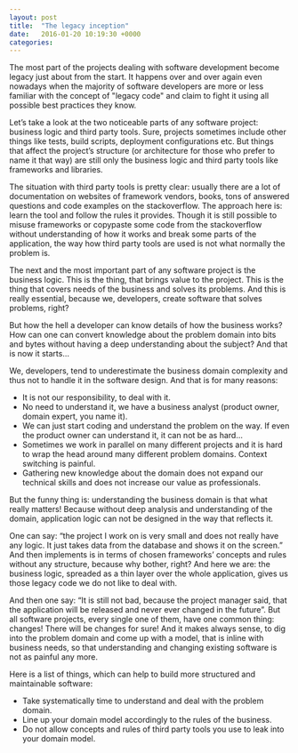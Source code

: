 ```yaml
---
layout: post
title:  "The legacy inception"
date:   2016-01-20 10:19:30 +0000
categories: 
---
```



The most part of the projects dealing with software development become legacy just about from the start. It happens over and over again even nowadays when the majority of software developers are more or less familiar with the concept of "legacy code" and claim to fight it using all possible best practices they know.

Let’s take a look at the two noticeable parts of any software project: business logic and third party tools. Sure, projects sometimes include other things like tests, build scripts, deployment configurations etc. But things that affect the project’s structure (or architecture for those who prefer to name it that way) are still only the business logic and third party tools like frameworks and libraries.

The situation with third party tools is pretty clear: usually there are a lot of documentation on websites of framework vendors, books, tons of answered questions and code examples on the stackoverflow. The approach here is: learn the tool and follow the rules it provides. Though it is still possible to misuse frameworks or copypaste some code from the stackoverflow without understanding of how it works and break some parts of the application, the way how third party tools are used is not what normally the problem is.

The next and the most important part of any software project is the business logic. This is the thing, that brings value to the project. This is the thing that covers needs of the business and solves its problems. And this is really essential, because we, developers, create software that solves problems, right?

But how the hell a developer can know details of how the business works? How can one can convert knowledge about the problem domain into bits and bytes without having a deep understanding about the subject? And that is now it starts...

We, developers, tend to underestimate the business domain complexity and thus not to handle it in the software design. And that is for many reasons: 
   
 * It is not our responsibility, to deal with it.
 * No need to understand it, we have a business analyst (product owner, domain expert, you name it).
 * We can just start coding and understand the problem on the way. If even the product owner can understand it, it can not be as hard...
 * Sometimes we work in parallel on many different projects and it is hard to wrap the head around many different problem domains. Context switching is painful.
 * Gathering new knowledge about the domain does not expand our technical skills and does not increase our value as professionals.

But the funny thing is: understanding the business domain is that what really matters! Because without deep analysis and understanding of the domain, application logic can not be designed in the way that reflects it.

One can say: “the project I work on is very small and does not really have any logic. It just takes data from the database and shows it on the screen.” And then implements is in terms of chosen frameworks’ concepts and rules without any structure, because why bother, right? And here we are: the business logic, spreaded as a thin layer over the whole application, gives us those legacy code we do not like to deal with.

And then one say: “It is still not bad, because the project manager said, that the application will be released and never ever changed in the future”. But all software projects, every single one of them, have one common thing: changes! There will be changes for sure! And it makes always sense, to dig into the problem domain and come up with a model, that is inline with business needs, so that understanding and changing existing software is not as painful any more.

Here is a list of things, which can help to build more structured and maintainable software:

 * Take systematically time to understand and deal with the problem domain.
 * Line up your domain model accordingly to the rules of the business.
 * Do not allow concepts and rules of third party tools you use to leak into your domain model.
